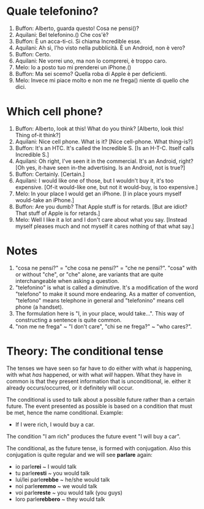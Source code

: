 # Quale telefonino?

1. Buffon: Alberto, guarda questo! Cosa ne pensi()?
1. Aquilani: Bel telefonino.() Che cos'è?
1. Buffon: È un acca-ti-ci. Si chiama Incredible esse.
1. Aquilani: Ah sì, l'ho visto nella pubblicità. È un Android, non è vero?
1. Buffon: Certo.
1. Aquilani: Ne vorrei uno, ma non lo comprerei, è troppo caro.
1. Melo: Io a posto tuo mi prenderei un iPhone.()
1. Buffon: Ma sei scemo? Quella roba di Apple è per deficienti. 
1. Melo: Invece mi piace molto e non me ne frega() niente di quello che dici.

# Which cell phone?

1. Buffon: Alberto, look at this! What do you think?
[Alberto, look this! Thing of-it think?]
1. Aquilani: Nice cell phone. What is it?
[Nice cell-phone. What thing-is?]
1. Buffon: It's an HTC. It's called the Incredible S.
[Is an H-T-C. Itself calls Incredible S.]
1. Aquilani: Oh right, I've seen it in the commercial. It's an Android, right?
[Oh yes, it-have seen in-the advertising. Is an Android, not is true?]
1. Buffon: Certainly.
[Certain.]
1. Aquilani: I would like one of those, but I wouldn't buy it, it's too expensive.
[Of-it would-like one, but not it would-buy, is too expensive.]
1. Melo: In your place I would get an iPhone.
[I in place yours myself would-take an iPhone.]
1. Buffon: Are you dumb? That Apple stuff is for retards.
[But are idiot? That stuff of Apple is for retards.]
1. Melo: Well I like it a lot and I don't care about what you say.
[Instead myself pleases much and not myself it cares nothing of that what say.]

# Notes

1. "cosa ne pensi?" = "che cosa ne pensi?" = "che ne pensi?". "cosa" with or without
"che", or "che" alone, are variants that are quite interchangeable when asking a 
question.
1. "telefonino" is what is called a diminutive. It's a modification of the word
"telefono" to make it sound more endearing. As a matter of convention, "telefono"
means telephone in general and "telefonino" means cell phone (a handset).
1. The formulation here is "I, in your place, would take...". This way of
 constructing a sentence is quite common.
1. "non me ne frega" ~ "I don't care", "chi se ne frega?" ~ "who cares?".

# Theory: The conditional tense

The tenses we have seen so far have to do either with what *is*
happening, with what *has* happened, or with what *will* happen. What
they have in common is that they present information that is
unconditional, ie. either it already occurs/occurred, or it definitely
will occur.

The conditional is used to talk about a possible future rather than a
certain future. The event presented as possible is based on a condition
that must be met, hence the name conditional. Example:

- If I were rich, I would buy a car.

The condition "I am rich" produces the future event "I will buy a car".

The conditional, as the future tense, is formed with conjugation. Also this
conjugation is quite regular and we will see **parlare** again:

- io parle**rei** ~ I would talk
- tu parle**resti** ~ you would talk
- lui/lei parle**rebbe** ~ he/she would talk
- noi parle**remmo** ~ we would talk
- voi parle**reste** ~ you would talk (you guys)
- loro parle**rebbero** ~ they would talk

